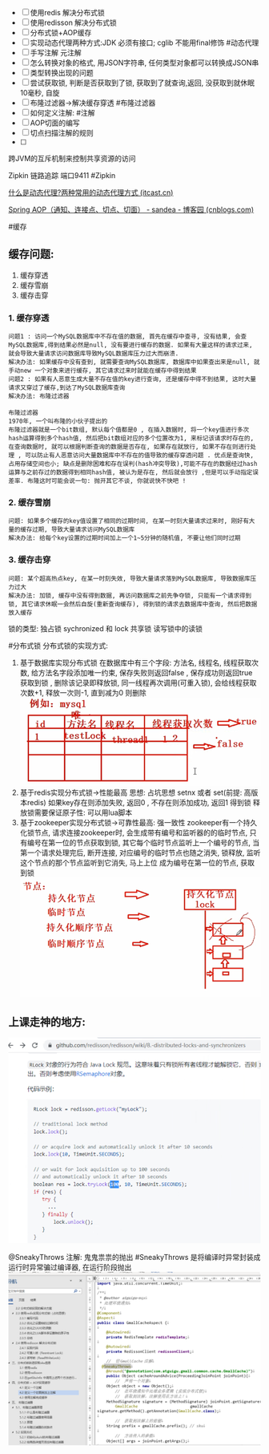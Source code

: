- [ ] 使用redis 解决分布式锁
- [ ] 使用redisson 解决分布式锁
- [ ] 分布式锁+AOP缓存
- [ ] 实现动态代理两种方式:JDK 必须有接口; cglib 不能用final修饰 #动态代理
- [ ] 手写注解  元注解
- [ ] 怎么转换对象的格式, 用JSON字符串, 任何类型对象都可以转换成JSON串
- [ ] 类型转换出现的问题
- [ ] 尝试获取锁, 判断是否获取到了锁, 获取到了就查询,返回, 没获取到就休眠10毫秒, 自旋
- [ ] 布隆过滤器->解决缓存穿透 #布隆过滤器
- [ ] 如何定义注解: #注解
- [ ] AOP切面的编写
- [ ] 切点扫描注解的规则
- [ ] 



跨JVM的互斥机制来控制共享资源的访问



Zipkin 链路追踪 端口9411 #Zipkin


[什么是动态代理?两种常用的动态代理方式 (itcast.cn)](https://www.itcast.cn/news/20200717/12001737842.shtml)

[Spring AOP（通知、连接点、切点、切面） - sandea - 博客园 (cnblogs.com)](https://www.cnblogs.com/sandea/p/11175834.html)


#缓存
## 缓存问题: 
1. 缓存穿透
2. 缓存雪崩
3. 缓存击穿

### 1. 缓存穿透
	问题1 : 访问一个MySQL数据库中不存在值的数据, 首先在缓存中查寻, 没有结果, 会查MySQL数据库,得到结果必然是null, 没有要进行缓存的数据. 如果有大量这样的请求过来, 就会导致大量请求访问数据库导致MySQL数据库压力过大而崩溃. 
	解决办法: 如果缓存中没有查到, 就需要查询MySQL数据库, 数据库中如果查出来是null, 就手动new 一个对象来进行缓存, 其它请求过来时就能在缓存中得到结果
	问题2 : 如果有人恶意生成大量不存在值的key进行查询, 还是缓存中得不到结果, 这时大量请求又穿过了缓存,到达了MySQL数据库查询
	解决办法: 布隆过滤器
	
	布隆过滤器
	1970年, 一个叫布隆的小伙子提出的 
	布隆过滤器就是一个bit数组, 默认每个值都是0 , 在插入数据时, 将一个key值进行多次hash运算得到多个hash值, 然后把bit数组对应的多个位置改为1, 来标记该请求时存在的, 在查询数据时, 就可以根据判断查询的数据是否存在, 如果存在就放行, 如果不存在则进行处理 , 可以防止有人恶意访问大量数据库中不存在的值导致的缓存穿透问题 . 优点是查询快, 占用存储空间也小; 缺点是删除困难和存在误判(hash冲突导致),可能不存在的数据经过hash运算与之前存过的数据得到相同hash值, 被认为是存在, 然后就会放行 ,但是可以手动指定误差率. 布隆这时可能会说一句: 抛开其它不谈, 你就说快不快吧 !


### 2. 缓存雪崩
	问题: 如果多个缓存的key值设置了相同的过期时间, 在某一时刻大量请求过来时, 刚好有大量的缓存过期, 导致大量请求访问MySQL数据库
	解决办法: 给每个key设置的过期时间加上一个1~5分钟的随机值, 不要让他们同时过期

### 3. 缓存击穿
	问题: 某个超高热点key, 在某一时刻失效, 导致大量请求落到MySQL数据库, 导致数据库压力过大
	解决办法: 加锁, 缓存中没有得到数据, 再访问数据库之前先争夺锁, 只能有一个请求得到锁, 其它请求休眠一会然后自旋(重新查询缓存), 得到锁的请求去数据库中查询, 然后把数据放入缓存


锁的类型: 
	独占锁 sychronized 和 lock
	共享锁 读写锁中的读锁

#分布式锁
分布式锁的实现方式: 
1. 基于数据库实现分布式锁
   在数据库中有三个字段: 方法名, 线程名, 线程获取次数, 给方法名字段添加唯一约束, 保存失败则返回false , 保存成功则返回true 获取到锁 ,  删除该记录即释放锁, 同一线程再次调用(可重入锁), 会给线程获取次数+1, 释放一次则-1, 直到减为0 则删除
   ![](image/Pasted%20image%2020221208002727.png)
2. 基于redis实现分布式锁->性能最高
      思想: 占坑思想
   setnx 或者 set(前提: 高版本redis) 如果key存在则添加失败, 返回0 , 不存在则添加成功, 返回1 得到锁
   释放锁需要保证原子性: 可以用lua脚本
3. 基于zookeeper实现分布式锁->可靠性最高: 强一致性
   zookeeper有一个持久化锁节点, 请求连接zookeeper时, 会生成带有编号和监听器的的临时节点, 只有编号在第一位的节点获取到锁, 其它每个临时节点监听上一个编号的节点, 当第一个请求处理完后, 断开连接, 对应编号的临时节点也随之消失, 锁释放, 监听这个节点的那个节点监听到它消失, 马上上位 成为编号在第一位的节点, 获取到锁
   ![](image/Pasted%20image%2020221208002058.png)
   


## 上课走神的地方: 
![](image/Pasted%20image%2020221206090931.png)


@SneakyThrows 注解: 鬼鬼祟祟的抛出  #SneakyThrows
是将编译时异常封装成运行时异常骗过编译器, 在运行阶段抛出
![](image/Pasted%20image%2020221206093029.png)
